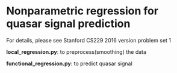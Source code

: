 # Nonparametric regression for quasar signal prediction
For details, please see Stanford CS229 2016 version problem set 1

**local_regression.py**: to preprocess(smoothing) the data

**functional_regression.py**: to predict quasar signal
